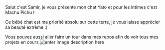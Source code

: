 Salut c'est Samir, je vous présente mon chat Yato et pour les intimes c'est Machu Pichu ! 

Ce bébé chat est ma priorité absolu sur cette terre, je vous laisse apprécier sa beauté extrême :)



Vous pouvez aussi aller faire un tour dans mes repos afin de voir tous mes projets en cours 
![enter image description here](https://i.ibb.co/rkd23v3/FRJKRREXEAEYTw-I.jpg)
